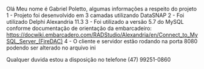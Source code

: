 Olá Meu nome é Gabriel Poletto, algumas informações a respeito do projeto
1 - Projeto foi desenvolvido em 3 camadas utilizando DataSNAP
2 - Foi utilizado Delphi Alexandria 11.3
3 - Foi utilizado a versão 5.7 do MySQL conforme documentação de orientação da embarcadeiro: https://docwiki.embarcadero.com/RADStudio/Alexandria/en/Connect_to_MySQL_Server_(FireDAC)
4 - O cliente e servidor estão rodando na porta 8080 podendo ser alterado no arquivo ini

Qualquer duvida estou a disposição no telefone (47) 99251-0860
